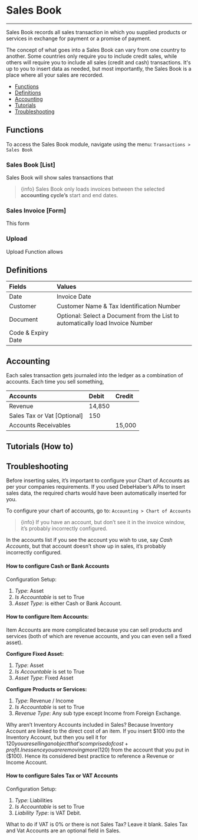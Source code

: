 # Sales Book
---

Sales Book records all sales transaction in which you supplied products or services in exchange for payment or a promise of payment.

The concept of what goes into a Sales Book can vary from one country to another. Some countries only require you to include credit sales, while others will require you to include all sales (credit and cash) transactions. It's up to you to insert data as needed, but most importantly, the Sales Book is a place where all your sales are recorded.

- [Functions](#section-1)
- [Definitions](#section-2)
- [Accounting](#section-3)
- [Tutorials](#section-4)
- [Troubleshooting](#section-5)

<a name="section-1"></a>
## Functions
To access the Sales Book module, navigate using the menu:
`Transactions > Sales Book`

### Sales Book [List]
Sales Book will show sales transactions that

> {info} Sales Book only loads invoices between the selected **accounting cycle’s** start and end dates.

### Sales Invoice [Form]
This form

### Upload
Upload Function allows

<a name="section-2"></a>
## Definitions

| Fields | Values |
|:--|:--|
| Date | Invoice Date |
| Customer | Customer Name & Tax Identification Number |
| Document | Optional: Select a Document from the List to automatically load Invoice Number |
| Code & Expiry Date |  |

<a name="section-3"></a>
## Accounting

Each sales transaction gets journaled into the ledger as a combination of accounts. Each time you sell something,

| Accounts | Debit | Credit |
|:--|:--|:--|
| Revenue | 14,850 |  |
| Sales Tax or Vat [Optional] | 150 |  |
| Accounts Receivables |  | 15,000 |

<a name="section-4"></a>
## Tutorials (How to)

<a name="section-5"></a>
## Troubleshooting

Before inserting sales, it’s important to configure your Chart of Accounts as per your companies requirements. If you used DebeHaber’s APIs to insert sales data, the required charts would have been automatically inserted for you.

To configure your chart of accounts, go to:
`Accounting > Chart of Accounts`

> {info} If you have an account, but don’t see it in the invoice window, it’s probably incorrectly configured.

In the accounts list if you see the account you wish to use, say *Cash Accounts*, but that account doesn’t show up in sales, it’s probably incorrectly configured.

#### How to configure Cash or Bank Accounts
Configuration Setup:
1. *Type*: Asset
2. *Is Accountable* is set to True
3. *Asset Type*: is either Cash or Bank Account.

#### How to configure Item Accounts:
Item Accounts are more complicated because you can sell products and services (both of which are revenue accounts, and you can even sell a fixed asset).

**Configure Fixed Asset:**
1. *Type*: Asset
2. *Is Accountable* is set to True
3. *Asset Type*: Fixed Asset

**Configure Products or Services:**
1. *Type*: Revenue / Income
2. *Is Accountable* is set to True
3. *Revenue Type*: Any sub type except Income from Foreign Exchange.

Why aren’t Inventory Accounts included in Sales? Because Inventory Account are linked to the direct cost of an item. If you insert $100 into the Inventory Account, but then you sell it for $120 you are selling an object that’s comprised of cost + profit. In essence you are removing more ($120) from the account that you put in ($100). Hence its considered best practice to reference a Revenue or Income Account.

#### How to configure Sales Tax or VAT Accounts
Configuration Setup:
1. *Type*: Liabilities
2. *Is Accountable* is set to True
3. *Liability Type*: is VAT Debit.

What to do if VAT is 0% or there is not Sales Tax? Leave it blank. Sales Tax and Vat Accounts are an optional field in Sales.
